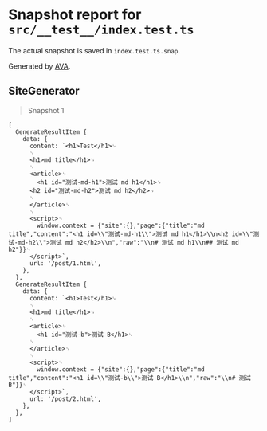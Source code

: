 # Snapshot report for `src/__test__/index.test.ts`

The actual snapshot is saved in `index.test.ts.snap`.

Generated by [AVA](https://avajs.dev).

## SiteGenerator

> Snapshot 1

    [
      GenerateResultItem {
        data: {
          content: `<h1>Test</h1>␊
          ␊
          <h1>md title</h1>␊
          ␊
          <article>␊
            <h1 id="测试-md-h1">测试 md h1</h1>␊
          <h2 id="测试-md-h2">测试 md h2</h2>␊
          ␊
          </article>␊
          ␊
          <script>␊
            window.context = {"site":{},"page":{"title":"md title","content":"<h1 id=\\"测试-md-h1\\">测试 md h1</h1>\\n<h2 id=\\"测试-md-h2\\">测试 md h2</h2>\\n","raw":"\\n# 测试 md h1\\n## 测试 md h2"}}␊
          </script>`,
          url: '/post/1.html',
        },
      },
      GenerateResultItem {
        data: {
          content: `<h1>Test</h1>␊
          ␊
          <h1>md title</h1>␊
          ␊
          <article>␊
            <h1 id="测试-b">测试 B</h1>␊
          ␊
          </article>␊
          ␊
          <script>␊
            window.context = {"site":{},"page":{"title":"md title","content":"<h1 id=\\"测试-b\\">测试 B</h1>\\n","raw":"\\n# 测试 B"}}␊
          </script>`,
          url: '/post/2.html',
        },
      },
    ]
